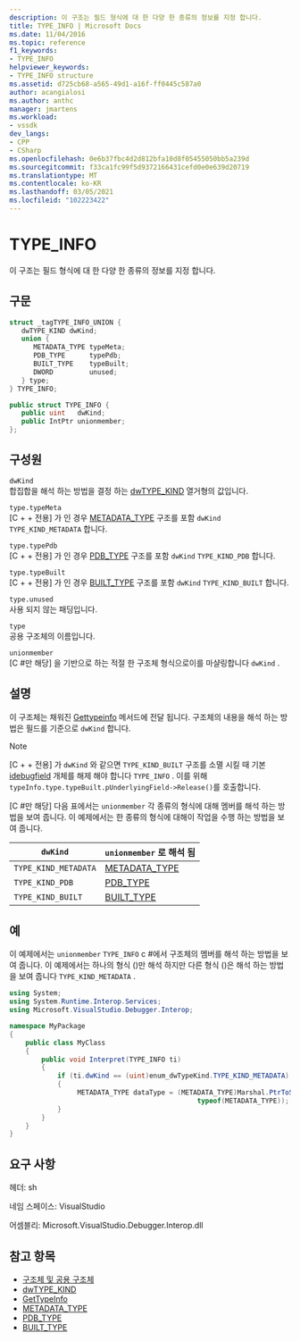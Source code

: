 ```yaml
---
description: 이 구조는 필드 형식에 대 한 다양 한 종류의 정보를 지정 합니다.
title: TYPE_INFO | Microsoft Docs
ms.date: 11/04/2016
ms.topic: reference
f1_keywords:
- TYPE_INFO
helpviewer_keywords:
- TYPE_INFO structure
ms.assetid: d725cb68-a565-49d1-a16f-ff0445c587a0
author: acangialosi
ms.author: anthc
manager: jmartens
ms.workload:
- vssdk
dev_langs:
- CPP
- CSharp
ms.openlocfilehash: 0e6b37fbc4d2d812bfa10d8f05455050bb5a239d
ms.sourcegitcommit: f33ca1fc99f5d9372166431cefd0e0e639d20719
ms.translationtype: MT
ms.contentlocale: ko-KR
ms.lasthandoff: 03/05/2021
ms.locfileid: "102223422"
---
```

# <a name="type_info"></a>TYPE_INFO
이 구조는 필드 형식에 대 한 다양 한 종류의 정보를 지정 합니다.

## <a name="syntax"></a>구문

```cpp
struct _tagTYPE_INFO_UNION {
   dwTYPE_KIND dwKind;
   union {
      METADATA_TYPE typeMeta;
      PDB_TYPE      typePdb;
      BUILT_TYPE    typeBuilt;
      DWORD         unused;
   } type;
} TYPE_INFO;
```

```csharp
public struct TYPE_INFO {
   public uint   dwKind;
   public IntPtr unionmember;
};
```

## <a name="members"></a>구성원
 `dwKind`\
 합집합을 해석 하는 방법을 결정 하는 [dwTYPE_KIND](../../../extensibility/debugger/reference/dwtype-kind.md) 열거형의 값입니다.

 `type.typeMeta`\
 [C + + 전용] 가 인 경우 [METADATA_TYPE](../../../extensibility/debugger/reference/metadata-type.md) 구조를 포함 `dwKind` `TYPE_KIND_METADATA` 합니다.

 `type.typePdb`\
 [C + + 전용] 가 인 경우 [PDB_TYPE](../../../extensibility/debugger/reference/pdb-type.md) 구조를 포함 `dwKind` `TYPE_KIND_PDB` 합니다.

 `type.typeBuilt`\
 [C + + 전용] 가 인 경우 [BUILT_TYPE](../../../extensibility/debugger/reference/built-type.md) 구조를 포함 `dwKind` `TYPE_KIND_BUILT` 합니다.

 `type.unused`\
 사용 되지 않는 패딩입니다.

 `type`\
 공용 구조체의 이름입니다.

 `unionmember`\
 [C #만 해당] 을 기반으로 하는 적절 한 구조체 형식으로이를 마샬링합니다 `dwKind` .

## <a name="remarks"></a>설명
 이 구조체는 채워진 [Gettypeinfo](../../../extensibility/debugger/reference/idebugfield-gettypeinfo.md) 메서드에 전달 됩니다. 구조체의 내용을 해석 하는 방법은 필드를 기준으로 `dwKind` 합니다.

> [!NOTE]
> [C + + 전용] 가 `dwKind` 와 같으면 `TYPE_KIND_BUILT` 구조를 소멸 시킬 때 기본 [idebugfield](../../../extensibility/debugger/reference/idebugfield.md) 개체를 해제 해야 합니다 `TYPE_INFO` . 이를 위해 `typeInfo.type.typeBuilt.pUnderlyingField->Release()`를 호출합니다.

 [C #만 해당] 다음 표에서는 `unionmember` 각 종류의 형식에 대해 멤버를 해석 하는 방법을 보여 줍니다. 이 예제에서는 한 종류의 형식에 대해이 작업을 수행 하는 방법을 보여 줍니다.

|`dwKind`|`unionmember` 로 해석 됨|
|--------------|----------------------------------|
|`TYPE_KIND_METADATA`|[METADATA_TYPE](../../../extensibility/debugger/reference/metadata-type.md)|
|`TYPE_KIND_PDB`|[PDB_TYPE](../../../extensibility/debugger/reference/pdb-type.md)|
|`TYPE_KIND_BUILT`|[BUILT_TYPE](../../../extensibility/debugger/reference/built-type.md)|

## <a name="example"></a>예
 이 예제에서는 `unionmember` `TYPE_INFO` c #에서 구조체의 멤버를 해석 하는 방법을 보여 줍니다. 이 예제에서는 하나의 형식 ()만 해석 하지만 다른 형식 ()은 해석 하는 방법을 보여 줍니다 `TYPE_KIND_METADATA` .

```csharp
using System;
using System.Runtime.Interop.Services;
using Microsoft.VisualStudio.Debugger.Interop;

namespace MyPackage
{
    public class MyClass
    {
        public void Interpret(TYPE_INFO ti)
        {
            if (ti.dwKind == (uint)enum_dwTypeKind.TYPE_KIND_METADATA)
            {
                 METADATA_TYPE dataType = (METADATA_TYPE)Marshal.PtrToStructure(ti.unionmember,
                                               typeof(METADATA_TYPE));
            }
        }
    }
}
```

## <a name="requirements"></a>요구 사항
 헤더: sh

 네임 스페이스: VisualStudio

 어셈블리: Microsoft.VisualStudio.Debugger.Interop.dll

## <a name="see-also"></a>참고 항목
- [구조체 및 공용 구조체](../../../extensibility/debugger/reference/structures-and-unions.md)
- [dwTYPE_KIND](../../../extensibility/debugger/reference/dwtype-kind.md)
- [GetTypeInfo](../../../extensibility/debugger/reference/idebugfield-gettypeinfo.md)
- [METADATA_TYPE](../../../extensibility/debugger/reference/metadata-type.md)
- [PDB_TYPE](../../../extensibility/debugger/reference/pdb-type.md)
- [BUILT_TYPE](../../../extensibility/debugger/reference/built-type.md)
